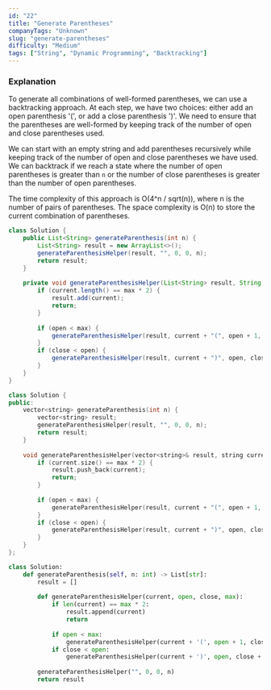 ```yaml
---
id: "22"
title: "Generate Parentheses"
companyTags: "Unknown"
slug: "generate-parentheses"
difficulty: "Medium"
tags: ["String", "Dynamic Programming", "Backtracking"]
---
```


### Explanation

To generate all combinations of well-formed parentheses, we can use a backtracking approach. At each step, we have two choices: either add an open parenthesis '(', or add a close parenthesis ')'. We need to ensure that the parentheses are well-formed by keeping track of the number of open and close parentheses used.

We can start with an empty string and add parentheses recursively while keeping track of the number of open and close parentheses we have used. We can backtrack if we reach a state where the number of open parentheses is greater than `n` or the number of close parentheses is greater than the number of open parentheses.

The time complexity of this approach is O(4^n / sqrt(n)), where n is the number of pairs of parentheses. The space complexity is O(n) to store the current combination of parentheses.
```java
class Solution {
    public List<String> generateParenthesis(int n) {
        List<String> result = new ArrayList<>();
        generateParenthesisHelper(result, "", 0, 0, n);
        return result;
    }
    
    private void generateParenthesisHelper(List<String> result, String current, int open, int close, int max) {
        if (current.length() == max * 2) {
            result.add(current);
            return;
        }
        
        if (open < max) {
            generateParenthesisHelper(result, current + "(", open + 1, close, max);
        }
        if (close < open) {
            generateParenthesisHelper(result, current + ")", open, close + 1, max);
        }
    }
}
```

```cpp
class Solution {
public:
    vector<string> generateParenthesis(int n) {
        vector<string> result;
        generateParenthesisHelper(result, "", 0, 0, n);
        return result;
    }
    
    void generateParenthesisHelper(vector<string>& result, string current, int open, int close, int max) {
        if (current.size() == max * 2) {
            result.push_back(current);
            return;
        }
        
        if (open < max) {
            generateParenthesisHelper(result, current + "(", open + 1, close, max);
        }
        if (close < open) {
            generateParenthesisHelper(result, current + ")", open, close + 1, max);
        }
    }
};
```

```python
class Solution:
    def generateParenthesis(self, n: int) -> List[str]:
        result = []
        
        def generateParenthesisHelper(current, open, close, max):
            if len(current) == max * 2:
                result.append(current)
                return
            
            if open < max:
                generateParenthesisHelper(current + '(', open + 1, close, max)
            if close < open:
                generateParenthesisHelper(current + ')', open, close + 1, max)
        
        generateParenthesisHelper("", 0, 0, n)
        return result
```
